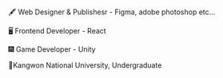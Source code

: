 🖋 Web Designer & Publishesr - Figma, adobe photoshop etc...

🖥 Frontend Developer - React

🎆 Game Developer - Unity

🥔Kangwon National University, Undergraduate
